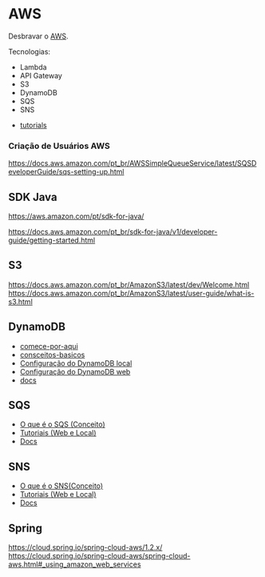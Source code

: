# AWS

Desbravar o [AWS](https://docs.aws.amazon.com/).

Tecnologias:

+ Lambda
+ API Gateway
+ S3
+ DynamoDB
+ SQS
+ SNS


- [tutorials](https://aws.amazon.com/pt/getting-started/tutorials/)



### Criação de Usuários AWS

https://docs.aws.amazon.com/pt_br/AWSSimpleQueueService/latest/SQSDeveloperGuide/sqs-setting-up.html


## SDK Java

https://aws.amazon.com/pt/sdk-for-java/

https://docs.aws.amazon.com/pt_br/sdk-for-java/v1/developer-guide/getting-started.html

## S3

https://docs.aws.amazon.com/pt_br/AmazonS3/latest/dev/Welcome.html
https://docs.aws.amazon.com/pt_br/AmazonS3/latest/user-guide/what-is-s3.html


## DynamoDB

+ [comece-por-aqui](https://aws.amazon.com/pt/getting-started/tutorials/create-nosql-table/)
+ [consceitos-basicos](https://docs.aws.amazon.com/pt_br/amazondynamodb/latest/developerguide/GettingStarted.html)
+ [Configuração do DynamoDB local](https://docs.aws.amazon.com/pt_br/amazondynamodb/latest/developerguide/DynamoDBLocal.html)
+ [Configuração do DynamoDB web](https://docs.aws.amazon.com/pt_br/amazondynamodb/latest/developerguide/SettingUp.DynamoWebService.html)
+ [docs](https://aws.amazon.com/pt/dynamodb/)


## SQS

+ [O que é o SQS (Conceito)](https://docs.aws.amazon.com/pt_br/AWSSimpleQueueService/latest/SQSDeveloperGuide/welcome.html)
+ [Tutoriais (Web e Local)](https://docs.aws.amazon.com/pt_br/AWSSimpleQueueService/latest/SQSDeveloperGuide/sqs-tutorials.html)
+ [Docs](https://docs.aws.amazon.com/sns/index.html)

## SNS

+ [O que é o SNS(Conceito)](https://docs.aws.amazon.com/pt_br/sns/latest/dg/welcome.html)
+ [Tutoriais (Web e Local)](https://docs.aws.amazon.com/pt_br/sns/latest/dg/sns-tutorials.html)
+ [Docs](https://aws.amazon.com/pt/sns/)

## Spring

https://cloud.spring.io/spring-cloud-aws/1.2.x/
https://cloud.spring.io/spring-cloud-aws/spring-cloud-aws.html#_using_amazon_web_services


